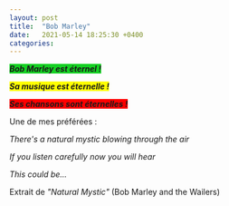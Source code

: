 ```yaml
---
layout: post
title:  "Bob Marley"
date:   2021-05-14 18:25:30 +0400
categories: 
---
```


<span style="background: #14d022">***Bob Marley est éternel !***</span>

<span style="background: yellow">***Sa musique est éternelle !***</span>

<span style="background: red">***Ses chansons sont éternelles !***</span>




Une de mes préférées :


*There's a natural mystic blowing through the air*

*If you listen carefully now you will hear*

*This could be...*

Extrait de *"Natural Mystic"* (Bob Marley and the Wailers)